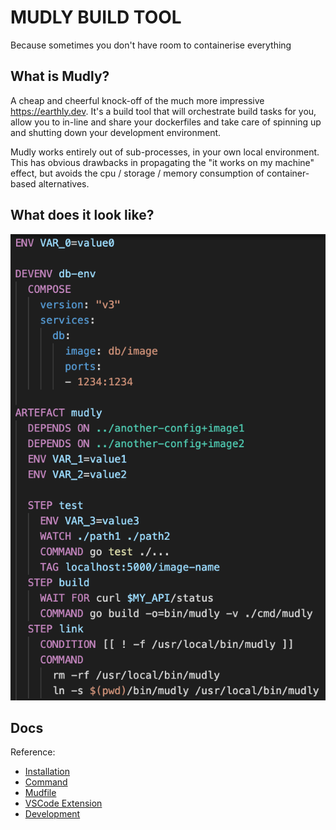 # MUDLY BUILD TOOL

Because sometimes you don't have room to containerise everything

## What is Mudly?

A cheap and cheerful knock-off of the much more impressive https://earthly.dev. It's a build tool that will orchestrate build tasks for you, allow you to in-line and share your dockerfiles and take care of spinning up and shutting down your development environment.

Mudly works entirely out of sub-processes, in your own local environment. This has obvious drawbacks in propagating the "it works on my machine" effect, but avoids the cpu / storage / memory consumption of container-based alternatives.

## What does it look like?

<img src="./docs/example.png" alt="example mudly file">

## Docs

Reference:
- [Installation](./docs/installation.md)
- [Command](./docs/command-reference.md)
- [Mudfile](./docs/mudfile-reference.md)
- [VSCode Extension](./extension/README.md)
- [Development](./docs/dev-notes.md)